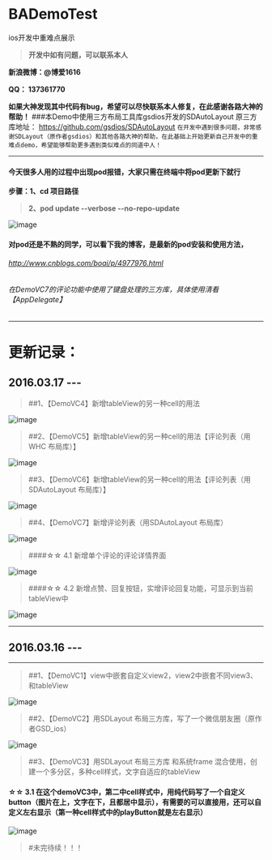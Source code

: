 # BADemoTest
ios开发中重难点展示

>**开发中如有问题，可以联系本人**

**新浪微博：@博爱1616**

**QQ：     137361770**

**如果大神发现其中代码有bug，希望可以尽快联系本人修复，在此感谢各路大神的帮助！**
###本Demo中使用三方布局工具库gsdios开发的SDAutoLayout  原三方库地址： https://github.com/gsdios/SDAutoLayout
``` 在开发中遇到很多问题，非常感谢SDLayout（原作者gsdios）和其他各路大神的帮助，在此基础上开始更新自己开发中的重难点demo，希望能够帮助更多遇到类似难点的同道中人！ ```
***
#### 今天很多人用的过程中出现pod报错，大家只需在终端中将pod更新下就行
**步骤：1、cd 项目路径**
>**2、pod update --verbose --no-repo-update**

![image](https://github.com/boai/BADemoTest/blob/master/Image/image10.jpg)


#### 对pod还是不熟的同学，可以看下我的博客，是最新的pod安装和使用方法，

###### http://www.cnblogs.com/boai/p/4977976.html

###### 在DemoVC7的评论功能中使用了键盘处理的三方库，具体使用清看【AppDelegate】
***

# 更新记录：

## 2016.03.17 --- 

>##1、【DemoVC4】新增tableView的另一种cell的用法 

![image](https://github.com/boai/BADemoTest/blob/master/Image/image4.png)

>##2、【DemoVC5】新增tableView的另一种cell的用法【评论列表（用WHC 布局库）】 

![image](https://github.com/boai/BADemoTest/blob/master/Image/image5.png)

>##3、【DemoVC6】新增tableView的另一种cell的用法【评论列表（用SDAutoLayout 布局库）】 

![image](https://github.com/boai/BADemoTest/blob/master/Image/image6.png)

>##4、【DemoVC7】新增评论列表（用SDAutoLayout 布局库） 

![image](https://github.com/boai/BADemoTest/blob/master/Image/image7.png)

>####☆☆ 4.1 新增单个评论的评论详情界面

![image](https://github.com/boai/BADemoTest/blob/master/Image/image8.png)

>####☆☆ 4.2 新增点赞、回复按钮，实增评论回复功能，可显示到当前tableView中

![image](https://github.com/boai/BADemoTest/blob/master/Image/image9.png)


***

## 2016.03.16 --- 

***
>##1、【DemoVC1】view中嵌套自定义view2，view2中嵌套不同view3、和tableView

![image](https://github.com/boai/BADemoTest/blob/master/Image/image1.png)


>##2、【DemoVC2】用SDLayout 布局三方库，写了一个微信朋友圈（原作者GSD_ios）

![image](https://github.com/boai/BADemoTest/blob/master/Image/image2.png)


>##3、【DemoVC3】用SDLayout 布局三方库 和系统frame 混合使用，创建一个多分区，多种cell样式，文字自适应的tableView

####   ☆☆ 3.1 在这个demoVC3中，第二中cell样式中，用纯代码写了一个自定义button（图片在上，文字在下，且都居中显示），有需要的可以直接用，还可以自定义左右显示（第一种cell样式中的playButton就是左右显示）

![image](https://github.com/boai/BADemoTest/blob/master/Image/image3.png)



>#未完待续！！！









